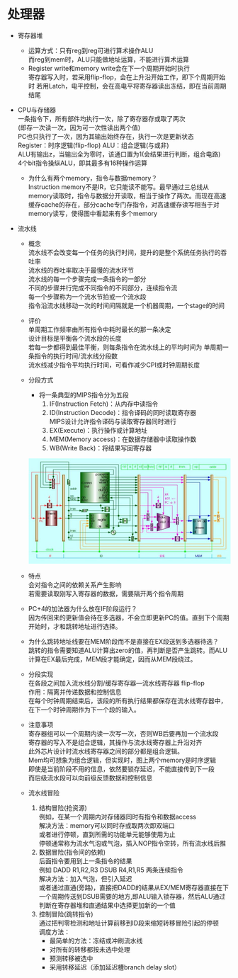 # 处理器

* 寄存器堆  
    * 运算方式：只有reg到reg可进行算术操作ALU  
    而reg到mem时，ALU只能做地址运算，不能进行算术运算  
    * Register write和memory write会在下一个周期开始时执行  
    寄存器写入时，若采用flip-flop，会在上升沿开始工作，即下个周期开始时
    若用Latch，电平控制，会在高电平将寄存器读出冻结，即在当前周期结尾

* CPU与存储器  
一条指令下，所有部件均执行一次，除了寄存器存或取了两次  
(即存一次读一次，因为可一次性读出两个值)  
PC也只执行了一次，因为其输出始终存在，执行一次是更新状态  
Register：时序逻辑(flip-flop)  ALU：组合逻辑(与或非)  
ALU有输出z，当输出全为零时，该通口置为1(会结果进行判断，组合电路)  
4个bit指令操纵ALU，即其最多有16种操作运算  
  * 为什么有两个memory，指令与数据memory？  
    Instruction memory不是IR，它只能读不能写。最早通过三总线从memory读取时，指令与数据分开读取，相当于操作了两次。而现在高速缓存cache的存在，部分cache专门存指令，对高速缓存读写相当于对memory读写，使得图中看起来有多个memory



* 流水线
    * 概念  
    流水线不会改变每一个任务的执行时间，提升的是整个系统任务执行的吞吐率  
    流水线的吞吐率取决于最慢的流水环节  
    流水线的每一个步骤完成一条指令的一部分  
    不同的步骤并行完成不同指令的不同部分，连续指令流  
    每一个步骤称为一个流水节拍或一个流水段  
    指令沿流水线移动一次的时间间隔就是一个机器周期，一个stage的时间  
    * 评价  
    单周期工作频率由所有指令中耗时最长的那一条决定  
    设计目标是平衡各个流水段的长度  
    若每一步都得到最佳平衡，则每条指令在流水线上的平均时间为
    单周期一条指令的执行时间/流水线分段数  
    流水线减少指令平均执行时间，可看作减少CPI或时钟周期长度
    * 分段方式
        * 将一条典型的MIPS指令分为五段
          1. IF(Instruction Fetch)：从内存中读指令
          2. ID(Instruction Decode)：指令译码的同时读取寄存器  
              MIPS设计允许指令译码与读取寄存器同时进行
          3. EX(Execute)：执行操作或计算地址
          4. MEM(Memory access)：在数据存储器中读取操作数
          5. WB(Write Back)：将结果写回寄存器  

        ![pipeline](pipeline.JPG)
    * 特点  
    会对指令之间的依赖关系产生影响  
    若需要读取刚写入寄存器的数据，需要隔开两个指令周期
    * PC+4的加法器为什么放在IF阶段运行？  
    因为传回来的更新值会待在多选器，不会立即更新PC的值。直到下个周期开始时，才和跳转地址进行选择。
    * 为什么跳转地址线要在MEM阶段而不是直接在EX段送到多选器待选？  
    跳转的指令需要知道ALU计算出zero的值，再判断是否产生跳转。而ALU计算在EX最后完成，MEM段才能确定，因而从MEM段绕过。
    * 分段实现  
    在各段之间加入流水线分割/缓存寄存器—流水线寄存器 flip-flop  
    作用：隔离并传递数据和控制信息  
    在每个时钟周期结束后，该段的所有执行结果都保存在流水线寄存器中，在下一个时钟周期作为下一个段的输入。
    * 注意事项  
    寄存器组可以一个周期内读一次写一次，否则WB后要再加一个流水段  
    寄存器的写入不是组合逻辑，其操作与流水线寄存器上升沿对齐  
    此外芯片设计时流水线寄存器之间的部分都是组合逻辑。  
    Mem均可想象为组合逻辑，但实现时，图上两个memory是时序逻辑  
    即使是当前阶段不用的信息，依然要锁存延迟，不能直接传到下一段  
    而后级流水段可以向前级反馈数据和控制信息  

    * 流水线冒险  
      1. 结构冒险(抢资源)  
      例如，在某一个周期内对存储器同时有指令和数据access  
      解决方法：memory可以同时存或取两次即双端口  
      或者进行停顿，直到所需的功能单元能够使用为止  
      停顿通常称为流水气泡或气泡，插入NOP指令空转，所有流水线后推
      2. 数据冒险(指令间的依赖)  
      后面指令要用到上一条指令的结果  
      例如 DADD R1,R2,R3    DSUB R4,R1,R5 两条连续指令  
      解决方法：加入气泡，但引入延迟  
      或者通过直通(旁路)，直接把DADD的结果从EX/MEM寄存器直接在下一个周期传送到DSUB需要的地方,即ALU输入锁存器，然后ALU通过判断在寄存器堆和直通结果中选择更加新的一个值
      3. 控制冒险(跳转指令)  
        通过把判零检测和地址计算前移到ID段来缩短转移冒险引起的停顿  
        调度方法：  
           * 最简单的方法：冻结或冲刷流水线
           * 对所有的转移都按未选中处理
           * 预测转移被选中
           * 采用转移延迟（添加延迟槽branch delay slot） 
